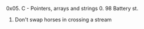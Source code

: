 0x05. C - Pointers, arrays and strings
0. 98 Battery st.
1. Don't swap horses in crossing a stream

